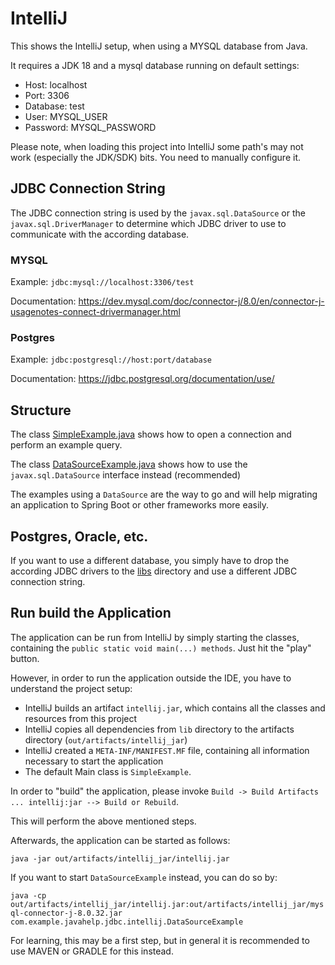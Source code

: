# IntelliJ

This shows the IntelliJ setup, when using a MYSQL database from Java.

It requires a JDK 18 and a mysql database running on default settings:
- Host: localhost
- Port: 3306
- Database: test
- User: MYSQL_USER
- Password: MYSQL_PASSWORD

Please note, when loading this project into IntelliJ some path's may not work (especially the JDK/SDK) bits.
You need to manually configure it.

## JDBC Connection String

The JDBC connection string is used by the `javax.sql.DataSource` or the `javax.sql.DriverManager` to determine which JDBC driver to use
to communicate with the according database.

### MYSQL

Example: `jdbc:mysql://localhost:3306/test`

Documentation: https://dev.mysql.com/doc/connector-j/8.0/en/connector-j-usagenotes-connect-drivermanager.html

### Postgres

Example: `jdbc:postgresql://host:port/database`

Documentation: https://jdbc.postgresql.org/documentation/use/

## Structure

The class <a href="./src/com/example/javahelp/jdbc/intellij/SimpleExample.java">SimpleExample.java</a> shows how to open a connection and perform an example query.

The class <a href="./src/com/example/javahelp/jdbc/intellij/DataSourceExample.java">DataSourceExample.java</a> shows how to use the `javax.sql.DataSource` interface instead (recommended)

The examples using a `DataSource` are the way to go and will help migrating an application to Spring Boot or other frameworks more easily.


## Postgres, Oracle, etc.

If you want to use a different database, you simply have to drop the according JDBC drivers to the <a href="./libs">libs</a> directory and use a different JDBC connection string.

## Run build the Application

The application can be run from IntelliJ by simply starting the classes, containing the `public static void main(...) methods`.
Just hit the "play" button.

However, in order to run the application outside the IDE, you have to understand the project setup:

- IntelliJ builds an artifact `intellij.jar`, which contains all the classes and resources from this project
- IntelliJ copies all dependencies from `lib` directory to the artifacts directory (`out/artifacts/intellij_jar`)
- IntelliJ created a `META-INF/MANIFEST.MF` file, containing all information necessary to start the application
- The default Main class is `SimpleExample`.

In order to "build" the application, please invoke `Build -> Build Artifacts ... intellij:jar --> Build or Rebuild`.

This will perform the above mentioned steps.

Afterwards, the application can be started as follows:

`java -jar out/artifacts/intellij_jar/intellij.jar`

If you want to start `DataSourceExample` instead, you can do so by:

`java -cp out/artifacts/intellij_jar/intellij.jar:out/artifacts/intellij_jar/mysql-connector-j-8.0.32.jar com.example.javahelp.jdbc.intellij.DataSourceExample`

For learning, this may be a first step, but in general it is recommended to use MAVEN or GRADLE for this instead.
